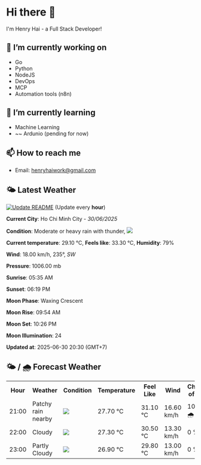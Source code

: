 # Hi there 👋

I'm Henry Hai - a Full Stack Developer!

## 🔭 I’m currently working on

- Go
- Python
- NodeJS
- DevOps
- MCP
- Automation tools (n8n)

## 🌱 I’m currently learning

- Machine Learning
- ~~ Ardunio (pending for now)

## 📫 How to reach me

- Email: <henryhaiwork@gmail.com>

## 🌤️ Latest Weather
[![Update README](https://github.com/henry0hai/henry0hai/actions/workflows/udpateReadme.yml/badge.svg)](https://github.com/henry0hai/henry0hai/actions/workflows/udpateReadme.yml)
(Update every **hour**)
<!-- CURRENT_WEATHER:START -->
**Current City**: Ho Chi Minh City - *30/06/2025*

**Condition**: Moderate or heavy rain with thunder, <img src="https://cdn.weatherapi.com/weather/64x64/night/389.png"/>

**Current temperature**: 29.10 °C, **Feels like**: 33.30 °C, **Humidity**: 79%

**Wind**: 18.00 km/h, 235°, *SW*

**Pressure**: 1006.00 mb

**Sunrise**: 05:35 AM

**Sunset**: 06:19 PM

**Moon Phase**: Waxing Crescent

**Moon Rise**: 09:54 AM

**Moon Set**: 10:26 PM

**Moon Illumination**: 24

**Updated at**: 2025-06-30 20:30 (GMT+7)<!-- CURRENT_WEATHER:END -->

## 🌤️ / 🌧️ Forecast Weather
<!-- FORECAST_WEATHER:START -->
<table>
		<tr>
			<th>Hour</th>
			<th>Weather</th>
			<th>Condition</th>
			<th>Temperature</th>
			<th>Feel Like</th>
			<th>Wind</th>
			<th>Chance of Rain</th>
		</tr>
				<tr>
					<td>21:00</td>
					<td>Patchy rain nearby</td>
					<td><img src='https://cdn.weatherapi.com/weather/64x64/night/176.png'/></td>
					<td>27.70 °C</td>
					<td>31.10 °C</td>
					<td>16.60 km/h</td>
					<td>100 % 🌧️</td>
				</tr>
				<tr>
					<td>22:00</td>
					<td>Cloudy </td>
					<td><img src='https://cdn.weatherapi.com/weather/64x64/night/119.png'/></td>
					<td>27.30 °C</td>
					<td>30.50 °C</td>
					<td>13.30 km/h</td>
					<td>0 %</td>
				</tr>
				<tr>
					<td>23:00</td>
					<td>Partly Cloudy </td>
					<td><img src='https://cdn.weatherapi.com/weather/64x64/night/116.png'/></td>
					<td>26.90 °C</td>
					<td>29.80 °C</td>
					<td>13.00 km/h</td>
					<td>0 %</td>
				</tr>
</table>
<!-- FORECAST_WEATHER:END -->
